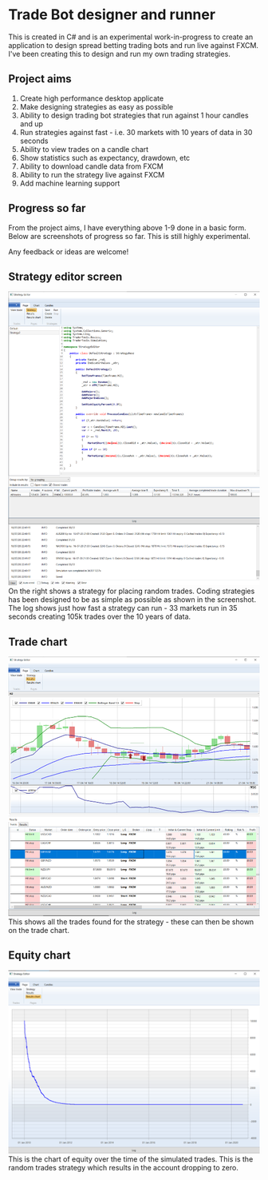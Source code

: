 # Trade Bot designer and runner

This is created in C# and is an experimental work-in-progress to create an application to design spread betting trading bots and run live against FXCM.
I've been creating this to design and run my own trading strategies.

## Project aims
1. Create high performance desktop applicate
2. Make designing strategies as easy as possible
3. Ability to design trading bot strategies that run against 1 hour candles and up
4. Run strategies against fast - i.e. 30 markets with 10 years of data in 30 seconds
5. Ability to view trades on a candle chart
6. Show statistics such as expectancy, drawdown, etc
7. Ability to download candle data from FXCM
8. Ability to run the strategy live against FXCM
9. Add machine learning support

## Progress so far
From the project aims, I have everything above 1-9 done in a basic form. Below are screenshots of progress so far. This is still highly experimental.

Any feedback or ideas are welcome!

## Strategy editor screen
![Screenshot](https://github.com/Hallupa/AutomatedTrading/blob/master/Docs/Images/EditStrategy.png)
On the right shows a strategy for placing random trades. Coding strategies has been designed to be as simple as possible as shown in the screenshot.
The log shows just how fast a strategy can run - 33 markets run in 35 seconds creating 105k trades over the 10 years of data.

## Trade chart
![Screenshot](https://github.com/Hallupa/AutomatedTrading/blob/master/Docs/Images/TradeChart.png)
This shows all the trades found for the strategy - these can then be shown on the trade chart.

## Equity chart
![Screenshot](https://github.com/Hallupa/AutomatedTrading/blob/master/Docs/Images/EquityResults.png)
This is the chart of equity over the time of the simulated trades. This is the random trades strategy which results in the account dropping to zero.

